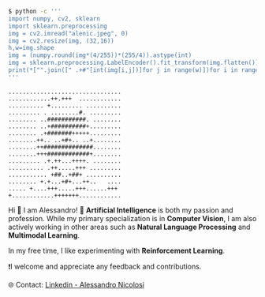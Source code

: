 ```bash
$ python -c '''
import numpy, cv2, sklearn
import sklearn.preprocessing
img = cv2.imread("alenic.jpeg", 0)
img = cv2.resize(img, (32,16))
h,w=img.shape
img = (numpy.round(img*(4/255))*(255/4)).astype(int)
img = sklearn.preprocessing.LabelEncoder().fit_transform(img.flatten()).reshape(h,w)
print(*["".join([" .+#"[int(img[i,j])]for j in range(w)])for i in range(h)], sep="\n")
'''
```
```                                                                 
................................
............++.+++  ............
.......... +......... ..........
......... . ........#. .........
........ ..###########. ........
........ ..+##########+.........
........ .+#######+++++.........
........++.. ..+#+.. ..+........
........++##############........
........+++############+........
......... .+.++...++++. ........
.......... .++.....+++ .........
........... +##..+##+ ..........
........ +.+...+#+...++..   ....
..... +....+++.....+++......+++ 
+............+++++++............
```
Hi 👋 I am Alessandro!
🧠 **Artificial Intelligence** is both my passion and profession. While my primary specialization is in **Computer Vision**, I am also actively working in other areas such as **Natural Language Processing** and **Multimodal Learning**.

In my free time, I like experimenting with **Reinforcement Learning**.

❗️I welcome and appreciate any feedback and contributions.

🌐 Contact: [Linkedin - Alessandro Nicolosi](https://linkedin.com/in/alessandro-nicolosi/)

